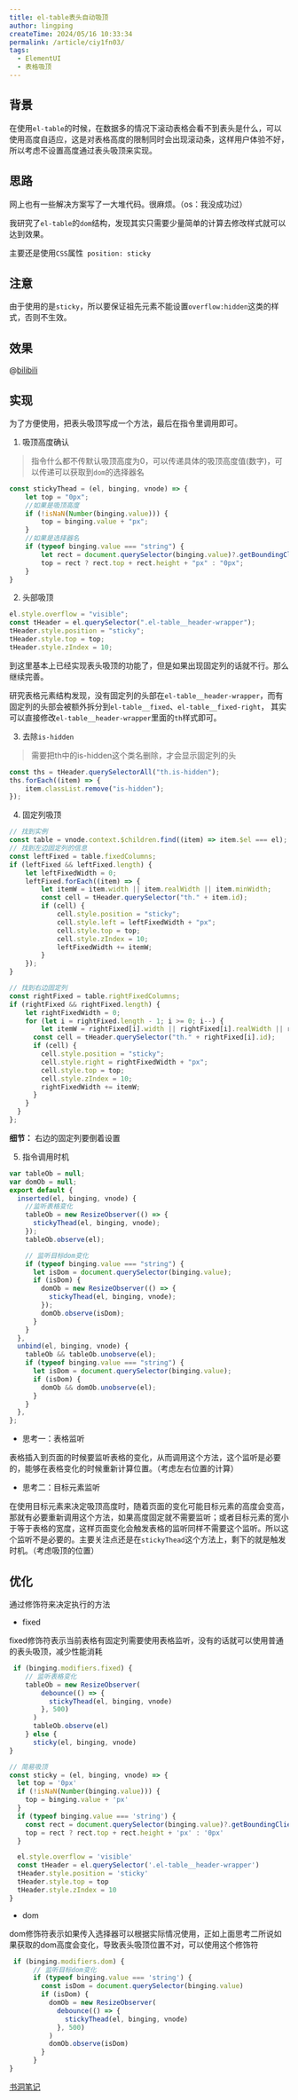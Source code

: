 ```yaml
---
title: el-table表头自动吸顶
author: lingping
createTime: 2024/05/16 10:33:34
permalink: /article/ciy1fn03/
tags:
  - ElementUI
  - 表格吸顶
---
```

## 背景

在使用`el-table`的时候，在数据多的情况下滚动表格会看不到表头是什么，可以使用高度自适应，这是对表格高度的限制同时会出现滚动条，这样用户体验不好，所以考虑不设置高度通过表头吸顶来实现。

## 思路

网上也有一些解决方案写了一大堆代码。很麻烦。（os：我没成功过）

我研究了`el-table`的`dom`结构，发现其实只需要少量简单的计算去修改样式就可以达到效果。

主要还是使用`CSS`属性` position: sticky`

## 注意

由于使用的是`sticky`，所以要保证祖先元素不能设置`overflow:hidden`这类的样式，否则不生效。

## 效果

@[bilibili](BV1xx4y1W7Ck)

## 实现

为了方便使用，把表头吸顶写成一个方法，最后在指令里调用即可。

1. 吸顶高度确认

> 指令什么都不传默认吸顶高度为0，可以传递具体的吸顶高度值(数字)，可以传递可以获取到`dom`的选择器名

```javascript
const stickyThead = (el, binging, vnode) => {
	let top = "0px";
    //如果是吸顶高度
    if (!isNaN(Number(binging.value))) {
    	top = binging.value + "px";
  	}
    //如果是选择器名
    if (typeof binging.value === "string") {
    	let rect = document.querySelector(binging.value)?.getBoundingClientRect();
    	top = rect ? rect.top + rect.height + "px" : "0px";
  	}
}
```

2. 头部吸顶

```javascript
el.style.overflow = "visible";
const tHeader = el.querySelector(".el-table__header-wrapper");
tHeader.style.position = "sticky";
tHeader.style.top = top;
tHeader.style.zIndex = 10;
```

到这里基本上已经实现表头吸顶的功能了，但是如果出现固定列的话就不行。那么继续完善。

研究表格元素结构发现，没有固定列的头部在` el-table__header-wrapper `，而有固定列的头部会被额外拆分到` el-table__fixed `、` el-table__fixed-right `， 其实可以直接修改`el-table__header-wrapper`里面的`th`样式即可。 

3. 去除`is-hidden`

> 需要把th中的is-hidden这个类名删除，才会显示固定列的头

```javascript
const ths = tHeader.querySelectorAll("th.is-hidden");
ths.forEach((item) => {
	item.classList.remove("is-hidden");
});
```

4. 固定列吸顶

```javascript
// 找到实例
const table = vnode.context.$children.find((item) => item.$el === el);
// 找到左边固定列的信息
const leftFixed = table.fixedColumns;
if (leftFixed && leftFixed.length) {
	let leftFixedWidth = 0;
	leftFixed.forEach((item) => {
		let itemW = item.width || item.realWidth || item.minWidth;
		const cell = tHeader.querySelector("th." + item.id);
		if (cell) {
			cell.style.position = "sticky";
			cell.style.left = leftFixedWidth + "px";
			cell.style.top = top;
			cell.style.zIndex = 10;
			leftFixedWidth += itemW;
		}
	});
}

// 找到右边固定列
const rightFixed = table.rightFixedColumns;
if (rightFixed && rightFixed.length) {
	let rightFixedWidth = 0;
	for (let i = rightFixed.length - 1; i >= 0; i--) {
		let itemW = rightFixed[i].width || rightFixed[i].realWidth || rightFixed[i].minWidth;
      const cell = tHeader.querySelector("th." + rightFixed[i].id);
      if (cell) {
        cell.style.position = "sticky";
        cell.style.right = rightFixedWidth + "px";
        cell.style.top = top;
        cell.style.zIndex = 10;
        rightFixedWidth += itemW;
      }
    }
  }
};
```

**细节：** 右边的固定列要倒着设置

5. 指令调用时机

```javascript
var tableOb = null;
var domOb = null;
export default {
  inserted(el, binging, vnode) {
    //监听表格变化
    tableOb = new ResizeObserver(() => {
      stickyThead(el, binging, vnode);
    });
    tableOb.observe(el);

    // 监听目标dom变化
    if (typeof binging.value === "string") {
      let isDom = document.querySelector(binging.value);
      if (isDom) {
        domOb = new ResizeObserver(() => {
          stickyThead(el, binging, vnode);
        });
        domOb.observe(isDom);
      }
    }
  },
  unbind(el, binging, vnode) {
    tableOb && tableOb.unobserve(el);
    if (typeof binging.value === "string") {
      let isDom = document.querySelector(binging.value);
      if (isDom) {
        domOb && domOb.unobserve(el);
      }
    }
  },
};
```

- 思考一：表格监听

表格插入到页面的时候要监听表格的变化，从而调用这个方法，这个监听是必要的，能够在表格变化的时候重新计算位置。（考虑左右位置的计算）

- 思考二：目标元素监听

在使用目标元素来决定吸顶高度时，随着页面的变化可能目标元素的高度会变高，那就有必要重新调用这个方法，如果高度固定就不需要监听；或者目标元素的宽小于等于表格的宽度，这样页面变化会触发表格的监听同样不需要这个监听。所以这个监听不是必要的。主要关注点还是在`stickyThead`这个方法上，剩下的就是触发时机。（考虑吸顶的位置）

## 优化

通过修饰符来决定执行的方法

- fixed

fixed修饰符表示当前表格有固定列需要使用表格监听，没有的话就可以使用普通的表头吸顶，减少性能消耗

```javascript
 if (binging.modifiers.fixed) {
	// 监听表格变化
	tableOb = new ResizeObserver(
		debounce(() => {
          stickyThead(el, binging, vnode)
        }, 500)
      )
      tableOb.observe(el)
    } else {
      sticky(el, binging, vnode)
}

// 简易吸顶
const sticky = (el, binging, vnode) => {
  let top = '0px'
  if (!isNaN(Number(binging.value))) {
    top = binging.value + 'px'
  }
  if (typeof binging.value === 'string') {
    const rect = document.querySelector(binging.value)?.getBoundingClientRect()
    top = rect ? rect.top + rect.height + 'px' : '0px'
  }

  el.style.overflow = 'visible'
  const tHeader = el.querySelector('.el-table__header-wrapper')
  tHeader.style.position = 'sticky'
  tHeader.style.top = top
  tHeader.style.zIndex = 10
}
```

- dom

dom修饰符表示如果传入选择器可以根据实际情况使用，正如上面思考二所说如果获取的dom高度会变化，导致表头吸顶位置不对，可以使用这个修饰符

```javascript
 if (binging.modifiers.dom) {
      // 监听目标dom变化
      if (typeof binging.value === 'string') {
        const isDom = document.querySelector(binging.value)
        if (isDom) {
          domOb = new ResizeObserver(
            debounce(() => {
              stickyThead(el, binging, vnode)
            }, 500)
          )
          domOb.observe(isDom)
        }
      }
}
```


[书洞笔记](https://mp.weixin.qq.com/s/YQQM8oXjsZaRmVCGPX29JQ)
